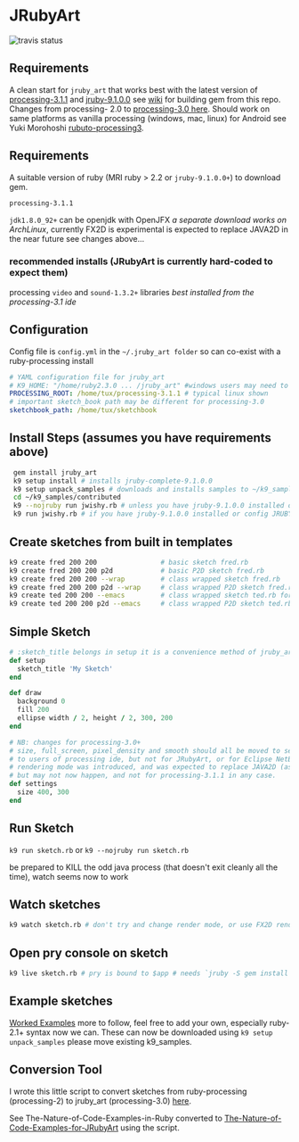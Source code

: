 
# JRubyArt
![travis status](https://travis-ci.org/ruby-processing/JRubyArt.svg)

## Requirements
A clean start for `jruby_art` that works best with the latest version of [processing-3.1.1](https://github.com/processing/processing/releases) and [jruby-9.1.0.0](http://jruby.org/download) see [wiki](https://github.com/ruby-processing/JRubyArt/wiki/Building-latest-gem) for building gem from this repo.  Changes from processing- 2.0 to [processing-3.0 here](https://github.com/processing/processing/wiki/Changes-in-3.0). Should work on same platforms as vanilla processing (windows, mac, linux) for Android see Yuki Morohoshi [rubuto-processing3][].
## Requirements
 
A suitable version of ruby (MRI ruby > 2.2 or `jruby-9.1.0.0+`) to download gem. 

`processing-3.1.1`

`jdk1.8.0_92+` can be openjdk with OpenJFX _a separate download works on ArchLinux_, currently FX2D is experimental is expected to replace JAVA2D in the near future see changes above...

### recommended installs (JRubyArt is currently hard-coded to expect them)

processing `video` and `sound-1.3.2+` libraries _best installed from the processing-3.1 ide_


## Configuration

Config file is `config.yml` in the `~/.jruby_art folder` so can co-exist with a ruby-processing install

```yaml
# YAML configuration file for jruby_art
# K9_HOME: "/home/ruby2.3.0 ... /jruby_art" #windows users may need to set this
PROCESSING_ROOT: /home/tux/processing-3.1.1 # typical linux shown
# important sketch_book path may be different for processing-3.0
sketchbook_path: /home/tux/sketchbook 
```

## Install Steps (assumes you have requirements above) 

```bash
 gem install jruby_art
 k9 setup install # installs jruby-complete-9.1.0.0
 k9 setup unpack_samples # downloads and installs samples to ~/k9_samples
 cd ~/k9_samples/contributed
 k9 --nojruby run jwishy.rb # unless you have jruby-9.1.0.0 installed or config JRUBY: 'false'
 k9 run jwishy.rb # if you have jruby-9.1.0.0 installed or config JRUBY: 'false'
```
## Create sketches from built in templates
```bash
k9 create fred 200 200                # basic sketch fred.rb
k9 create fred 200 200 p2d            # basic P2D sketch fred.rb
k9 create fred 200 200 --wrap         # class wrapped sketch fred.rb
k9 create fred 200 200 p2d --wrap     # class wrapped P2D sketch fred.rb
k9 create ted 200 200 --emacs         # class wrapped sketch ted.rb for emacs / netbeans
k9 create ted 200 200 p2d --emacs     # class wrapped P2D sketch ted.rb for emacs / netbeans
```

## Simple Sketch
```ruby
# :sketch_title belongs in setup it is a convenience method of jruby_art-3.0
def setup
  sketch_title 'My Sketch'
end

def draw
  background 0
  fill 200
  ellipse width / 2, height / 2, 300, 200
end

# NB: changes for processing-3.0+
# size, full_screen, pixel_density and smooth should all be moved to settings (this is hidden 
# to users of processing ide, but not for JRubyArt, or for Eclipse NetBeans users). The FX2D 
# rendering mode was introduced, and was expected to replace JAVA2D (as default rendering mode) 
# but may not now happen, and not for processing-3.1.1 in any case.
def settings
  size 400, 300
end
```
## Run Sketch
`k9 run sketch.rb`
or
`k9 --nojruby run sketch.rb`

be prepared to KILL the odd java process (that doesn't exit cleanly all the time), watch seems now to work

## Watch sketches
```bash
k9 watch sketch.rb # don't try and change render mode, or use FX2D render mode during watch yet
```
## Open pry console on sketch
```bash
k9 live sketch.rb # pry is bound to $app # needs `jruby -S gem install pry`
```
## Example sketches

[Worked Examples](https://github.com/ruby-processing/samples4ruby-processing3) more to follow, feel free to add your own, especially ruby-2.1+ syntax now we can. These can now be downloaded using `k9 setup unpack_samples` please move existing k9_samples.

## Conversion Tool

I wrote this little script to convert sketches from ruby-processing (processing-2) to jruby_art (processing-3.0) [here](https://gist.github.com/monkstone/1a658bdda4ea21c204c5).

See The-Nature-of-Code-Examples-in-Ruby converted to [The-Nature-of-Code-Examples-for-JRubyArt](https://github.com/ruby-processing/The-Nature-of-Code-for-JRubyArt) using the script.

[rubuto-processing3]:https://github.com/hoshi-sano/ruboto-processing3
